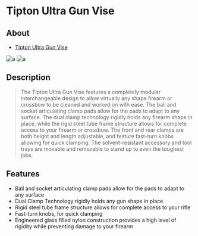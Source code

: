 # Tipton Ultra Gun Vise

## About

* [Tipton Ultra Gun Vise](https://www.tiptonclean.com/gun-vises/ultra-gun-vise/110011.html#start=1)

![a](https://github.com/CumpsD/second-brain/raw/main/assets/shooting/tipton/ultra-gun-vise.jpg "a")
![a](https://github.com/CumpsD/second-brain/raw/main/assets/shooting/cleaning/bolt-action-rifle.jpg "a")

## Description

> The Tipton Ultra Gun Vise features a completely modular interchangeable design to allow virtually any shape firearm or crossbow to be cleaned and worked on with ease. The ball and socket articulating clamp pads allow for the pads to adapt to any surface. The dual clamp technology rigidly holds any firearm shape in place, while the rigid steel tube frame structure allows for complete access to your firearm or crossbow. The front and rear clamps are both height and length adjustable, and feature fast-turn knobs allowing for quick clamping. The solvent-resistant accessory and tool trays are movable and removable to stand up to even the toughest jobs.

## Features

* Ball and socket articulating clamp pads allow for the pads to adapt to any surface
* Dual Clamp Technology rigidly holds any gun shape in place
* Rigid steel tube frame structure allows for complete access to your rifle
* Fast-turn knobs, for quick clamping
* Engineered glass filled nylon construction provides a high level of rigidity while preventing damage to your firearm
